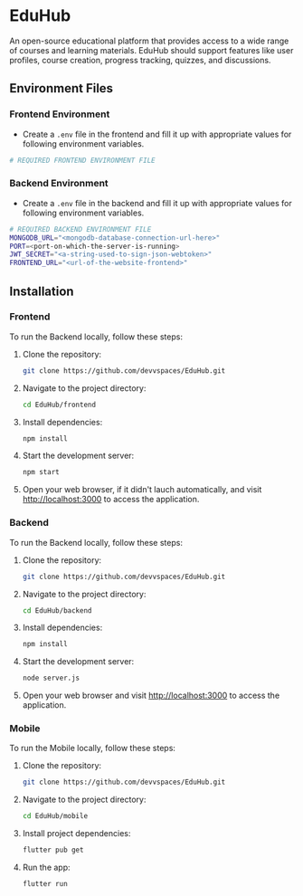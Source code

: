 # EduHub

An open-source educational platform that provides access to a wide range of courses and learning materials. EduHub should support features like user profiles, course creation, progress tracking, quizzes, and discussions.

## Environment Files

### Frontend Environment

- Create a `.env` file in the frontend and fill it up with appropriate values for following environment variables.

```bash
# REQUIRED FRONTEND ENVIRONMENT FILE
```

### Backend Environment

- Create a `.env` file in the backend and fill it up with appropriate values for following environment variables.

```bash
# REQUIRED BACKEND ENVIRONMENT FILE
MONGODB_URL="<mongodb-database-connection-url-here>"
PORT=<port-on-which-the-server-is-running>
JWT_SECRET="<a-string-used-to-sign-json-webtoken>"
FRONTEND_URL="<url-of-the-website-frontend>"
```

## Installation

### Frontend

To run the Backend locally, follow these steps:

1. Clone the repository:

   ```bash
   git clone https://github.com/devvspaces/EduHub.git
   ```

2. Navigate to the project directory:

   ```bash
   cd EduHub/frontend
   ```

3. Install dependencies:

   ```bash
   npm install
   ```

4. Start the development server:

   ```bash
   npm start
   ```

5. Open your web browser, if it didn't lauch automatically, and visit <http://localhost:3000> to access the application.

### Backend

To run the Backend locally, follow these steps:

1. Clone the repository:

   ```bash
   git clone https://github.com/devvspaces/EduHub.git
   ```

2. Navigate to the project directory:

   ```bash
   cd EduHub/backend
   ```

3. Install dependencies:

   ```bash
   npm install
   ```

4. Start the development server:

   ```bash
   node server.js
   ```


5. Open your web browser and visit <http://localhost:3000> to access the application.

### Mobile

To run the Mobile locally, follow these steps:

1. Clone the repository:

   ```bash
   git clone https://github.com/devvspaces/EduHub.git
2. Navigate to the project directory:
   ```bash
   cd EduHub/mobile
3. Install project dependencies:
   ```bash
   flutter pub get
4. Run the app:
   ```bash
   flutter run
